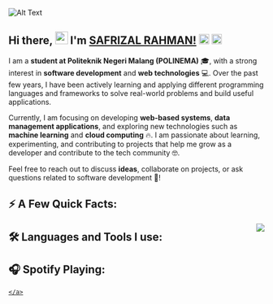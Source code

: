 ![Alt Text](https://media4.giphy.com/media/v1.Y2lkPTc5MGI3NjExN3VnOXZtMjE5aW85NHNrdzdvYmFzODB5dWsxcXY0ZHp3ZXFpc3VsayZlcD12MV9pbnRlcm5hbF9naWZfYnlfaWQmY3Q9Zw/ZIqbJ5Tbm6N0I/giphy.gif)

## Hi there, <a href="#"><img src="https://media4.giphy.com/media/v1.Y2lkPTc5MGI3NjExN3VnOXZtMjE5aW85NHNrdzdvYmFzODB5dWsxcXY0ZHp3ZXFpc3VsayZlcD12MV9pbnRlcm5hbF9naWZfYnlfaWQmY3Q9Zw/ZIqbJ5Tbm6N0I/giphy.gif" width="25"></a> I'm [SAFRIZAL RAHMAN!](https://www.linkedin.com/in/safrizal-rahman-25669829a?utm_source=share&utm_campaign=share_via&utm_content=profile&utm_medium=android_app) <a href="https://wakatime.com/@fe38a003-9d88-400e-b624-e41ac19ee0d4"><img src="https://wakatime.com/badge/user/fe38a003-9d88-400e-b624-e41ac19ee0d4.svg" alt="Total time coded since Sep 29 2020" height="20px" /></a> <img src="https://komarev.com/ghpvc/?username=mirsazzathossain" height="20px">


I am a **student at Politeknik Negeri Malang (POLINEMA)** 🎓, with a strong interest in **software development** and **web technologies** 💻. Over the past few years, I have been actively learning and applying different programming languages and frameworks to solve real-world problems and build useful applications. 

Currently, I am focusing on developing **web-based systems**, **data management applications**, and exploring new technologies such as **machine learning** and **cloud computing** 🔥. I am passionate about learning, experimenting, and contributing to projects that help me grow as a developer and contribute to the tech community 🤓. 

Feel free to reach out to discuss **ideas**, collaborate on projects, or ask questions related to software development 💬!



## ⚡ A Few Quick Facts:

<img align="right" src="https://github.com/mirsazzathossain/mirsazzathossain/blob/master/gifs/octocat-anime.gif" />


## 🛠️ Languages and Tools I use:



## 🎧 Spotify Playing:

<p align="center">
    <a href="https://open.spotify.com/user/3126do2agkwzijvz3bjmilkfcj54?si=nDhWiddLQYmv2fr-KOqynw" target="_blank"> 
    
    </a>
</p>
<br>

